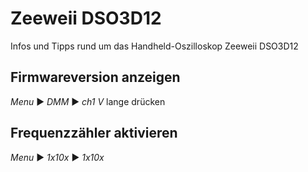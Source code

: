 # Zeeweii DSO3D12
Infos und Tipps rund um das Handheld-Oszilloskop Zeeweii DSO3D12

## Firmwareversion anzeigen
*Menu* ▶️ *DMM* ▶️ *ch1 V* lange drücken
## Frequenzzähler aktivieren
*Menu* ▶️ *1x10x* ▶️ *1x10x*
